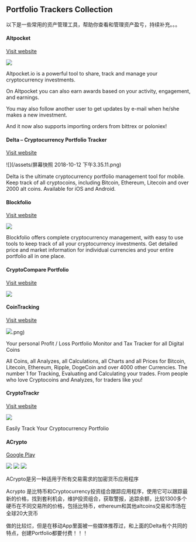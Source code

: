 ## Portfolio Trackers Collection


以下是一些常用的资产管理工具，帮助你查看和管理资产盈亏，持续补充。。。


#### Altpocket

[Visit website](https://altpocket.io/)

![](/assets/screencapture-altpocket-io-2018-10-12-15_28_42.png)

Altpocket.io is a powerful tool to share, track and manage your cryptocurrency investments.

On Altpocket you can also earn awards based on your activity, engagement, and earnings.

You may also follow another user to get updates by e-mail when he/she makes a new investment.

And it now also supports importing orders from bittrex or poloniex!


#### Delta – Cryptocurrency Portfolio Tracker

[Visit website](https://getdelta.io/)

![](/assets/屏幕快照 2018-10-12 下午3.35.11.png)

Delta is the ultimate cryptocurrency portfolio management tool for mobile. Keep track of all cryptocoins, including Bitcoin, Ethereum, Litecoin and over 2000 alt coins. Available for iOS and Android.



#### Blockfolio

[Visit website](http://blockfolio.com/)

![](/assets/screencapture-blockfolio-2018-10-12-15_37_40.png)


Blockfolio offers complete cryptocurrency management, with easy to use tools to keep track of all your cryptocurrency investments. Get detailed price and market information for individual currencies and your entire portfolio all in one place.


#### CryptoCompare Portfolio

[Visit website](https://www.cryptocompare.com/portfolio/)

![](/assets/screencapture-cryptocompare-portfolio-2018-10-12-15_40_26.png)


#### CoinTracking

[Visit website](https://cointracking.info/?ref=C611411)

![](/assets/screencapture-cointracking-info-2018-10-12-15_42_16.png).png)

Your personal Profit / Loss Portfolio Monitor and Tax Tracker for all Digital Coins

All Coins, all Analyzes, all Calculations, all Charts and all Prices for Bitcoin, Litecoin, Ethereum, Ripple, DogeCoin and over 4000 other Currencies. The number 1 for Tracking, Evaluating and Calculating your trades. From people who love Cryptocoins and Analyzes, for traders like you!


#### CryptoTrackr

[Visit website](https://cryptotrackr.com/)

![](/assets/screencapture-cryptotrackr-2018-10-12-15_44_14.png)

Easily Track Your Cryptocurrency Portfolio


#### ACrypto

[Google Play](https://play.google.com/store/apps/details?id=dev.dworks.apps.acrypto)


![](/assets/WechatIMG109.jpeg)
![](/assets/WechatIMG110.jpeg)
![](/assets/WechatIMG112.jpeg)

ACrypto是另一种适用于所有交易需求的加密货币应用程序

Acrypto 是比特币和Cryptocurrency投资组合跟踪应用程序，使用它可以跟踪最新的价格，找到套利机会，维护投资组合，获取警报，追踪余额，比较1300多个硬币在不同交易所的价格，包括比特币，ethereum和其他altcoins交易和市场在全球20大货币

做的比较烂，但是在移动App里面被一些媒体推荐过，和上面的Delta有个共同的特点，创建Portfolio都要付费！！！


